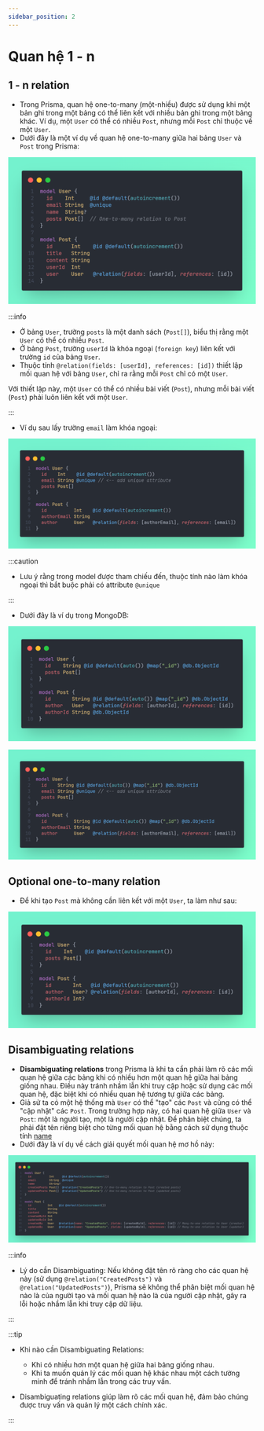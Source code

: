 ```yaml
---
sidebar_position: 2
---
```

# Quan hệ 1 - n

## 1 - n relation

- Trong Prisma, quan hệ one-to-many (một-nhiều) được sử dụng khi một bản ghi trong một bảng có thể liên kết với nhiều bản ghi trong một bảng khác. Ví dụ, một `User` có thể có nhiều `Post`, nhưng mỗi `Post` chỉ thuộc về một `User`.
- Dưới đây là một ví dụ về quan hệ one-to-many giữa hai bảng `User` và `Post` trong Prisma:

![1729490690108](image/one-to-many-relation/1729490690108.png)

:::info

- Ở bảng `User`, trường `posts` là một danh sách (`Post[]`), biểu thị rằng một `User` có thể có nhiều `Post`.
- Ở bảng `Post`, trường `userId` là khóa ngoại (`foreign key`) liên kết với trường `id` của bảng `User`.
- Thuộc tính `@relation(fields: [userId], references: [id])` thiết lập mối quan hệ với bảng `User`, chỉ ra rằng mỗi `Post` chỉ có một `User`.

Với thiết lập này, một `User` có thể có nhiều bài viết (`Post`), nhưng mỗi bài viết (`Post`) phải luôn liên kết với một `User`.

:::

- Ví dụ sau lấy trường `email` làm khóa ngoại:

![1729490932098](image/one-to-many-relation/1729490932098.png)

:::caution

- Lưu ý rằng trong model được tham chiếu đến, thuộc tính nào làm khóa ngoại thì bắt buộc phải có attribute `@unique`

:::

- Dưới đây là ví dụ trong MongoDB:

![1729490996423](image/one-to-many-relation/1729490996423.png)

![1729491022420](image/one-to-many-relation/1729491022420.png)

## Optional one-to-many relation

- Để khi tạo `Post` mà không cần liên kết với một `User`, ta làm như sau:

![1729491174771](image/one-to-many-relation/1729491174771.png)

## Disambiguating relations

- **Disambiguating relations** trong Prisma là khi ta cần phải làm rõ các mối quan hệ giữa các bảng khi có nhiều hơn một quan hệ giữa hai bảng giống nhau. Điều này tránh nhầm lẫn khi truy cập hoặc sử dụng các mối quan hệ, đặc biệt khi có nhiều quan hệ tương tự giữa các bảng.
- Giả sử ta có một hệ thống mà `User` có thể "tạo" các `Post` và cũng có thể "cập nhật" các `Post`. Trong trường hợp này, có hai quan hệ giữa `User` và `Post`: một là người tạo, một là người cập nhật. Để phân biệt chúng, ta phải đặt tên riêng biệt cho từng mối quan hệ bằng cách sử dụng thuộc tính [name](./@relation#name)
- Dưới đây là ví dụ về cách giải quyết mối quan hệ mơ hồ này:

![1729494783207](image/one-to-many-relation/1729494783207.png)

:::info

- Lý do cần Disambiguating: Nếu không đặt tên rõ ràng cho các quan hệ này (sử dụng `@relation("CreatedPosts")` và `@relation("UpdatedPosts")`), Prisma sẽ không thể phân biệt mối quan hệ nào là của người tạo và mối quan hệ nào là của người cập nhật, gây ra lỗi hoặc nhầm lẫn khi truy cập dữ liệu.

:::

:::tip

- Khi nào cần Disambiguating Relations:

  - Khi có nhiều hơn một quan hệ giữa hai bảng giống nhau.
  - Khi ta muốn quản lý các mối quan hệ khác nhau một cách tường minh để tránh nhầm lẫn trong các truy vấn.
- Disambiguating relations giúp làm rõ các mối quan hệ, đảm bảo chúng được truy vấn và quản lý một cách chính xác.

:::
